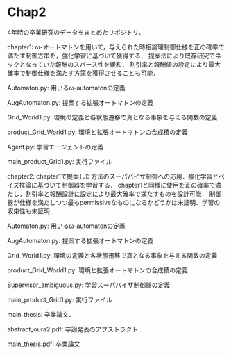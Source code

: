 # Chap2
4年時の卒業研究のデータをまとめたリポジトリ．

chapter1:
ω-オートマトンを用いて，与えられた時相論理制御仕様を正の確率で満たす制御方策を，強化学習に基づいて獲得する．
提案法により既存研究でネックとなっていた報酬のスパース性を緩和．
割引率と報酬値の設定により最大確率で制御仕様を満たす方策を獲得させることも可能．

Automaton.py:
用いるω-automatonの定義

AugAutomaton.py:
提案する拡張オートマトンの定義

Grid_World1.py:
環境の定義と各状態遷移で真となる事象を与える関数の定義

product_Grid_World1.py:
環境と拡張オートマトンの合成積の定義

Agent.py:
学習エージェントの定義

main_product_Grid1.py:
実行ファイル

chapter2:
chapter1で提案した方法のスーパバイザ制御への応用．強化学習とベイズ推論に基づいて制御器を学習する．
chapter1と同様に使用を正の確率で満たし，割引率と報酬設計に設定により最大確率で満たすものを設計可能．
制御器が仕様を満たしつつ最もpermissiveなものになるかどうかは未証明．学習の収束性も未証明．

Automaton.py:
用いるω-automatonの定義

AugAutomaton.py:
提案する拡張オートマトンの定義

Grid_World1.py:
環境の定義と各状態遷移で真となる事象を与える関数の定義

product_Grid_World1.py:
環境と拡張オートマトンの合成積の定義

Supervisor_ambiguous.py:
学習スーパバイザ制御器の定義

main_product_Grid1.py:
実行ファイル


main_thesis:
卒業論文．

abstract_oura2.pdf:
卒論発表のアブストラクト

main_thesis.pdf:
卒業論文


